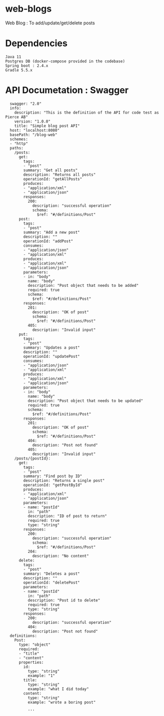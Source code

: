 # web-blogs
Web Blog : To add/update/get/delete posts

# Dependencies
	Java 11
	Postgres DB (docker-compose provided in the codebase)
	Spring boot : 2.4.x
	Gradle 5.5.x



# API Documetation : Swagger 
	  swagger: "2.0"
	  info:
		description: "This is the definition of the API for code test as Pierce AB"
		version: "1.0.0"
		title: "Simple blog post API"
	  host: "localhost:8080"
	  basePath: "/blog-web"
	  schemes:
	  - "http"
	  paths:
		/posts:
		  get:
			tags:
			- "post"
			summary: "Get all posts"
			description: "Returns all posts"
			operationId: "getAllPosts"
			produces:
			- "application/xml"
			- "application/json"
			responses:
			  200:
				description: "successful operation"
				schema:
				  $ref: "#/definitions/Post"
		  post:
			tags:
			- "post"
			summary: "Add a new post"
			description: ""
			operationId: "addPost"
			consumes:
			- "application/json"
			- "application/xml"
			produces:
			- "application/xml"
			- "application/json"
			parameters:
			- in: "body"
			  name: "body"
			  description: "Post object that needs to be added"
			  required: true
			  schema:
				$ref: "#/definitions/Post"
			responses:
			  201: 
				description: "OK of post"
				schema:
				  $ref: "#/definitions/Post"
			  405:
				description: "Invalid input"
		  put:
			tags:
			- "post"
			summary: "Updates a post"
			description: ""
			operationId: "updatePost"
			consumes:
			- "application/json"
			- "application/xml"
			produces:
			- "application/xml"
			- "application/json"
			parameters:
			- in: "body"
			  name: "body"
			  description: "Post object that needs to be updated"
			  required: true
			  schema:
				$ref: "#/definitions/Post"
			responses:
			  201: 
				description: "OK of post"
				schema:
				  $ref: "#/definitions/Post"
			  404: 
				description: "Post not found"
			  405:
				description: "Invalid input"
		/posts/{postId}:
		  get:
			tags:
			- "post"
			summary: "Find post by ID"
			description: "Returns a single post"
			operationId: "getPostById"
			produces:
			- "application/xml"
			- "application/json"
			parameters:
			- name: "postId"
			  in: "path"
			  description: "ID of post to return"
			  required: true
			  type: "string"
			responses:
			  200:
				description: "successful operation"
				schema:
				  $ref: "#/definitions/Post"
			  204:
				description: "No content"
		  delete:
			tags:
			- "post"
			summary: "Deletes a post"
			description: ""
			operationId: "deletePost"
			parameters:
			- name: "postId"
			  in: "path"
			  description: "Post id to delete"
			  required: true
			  type: "string"
			responses:
			  200:
				description: "successful operation"
			  404:
				description: "Post not found"
	  definitions:
		Post:
		  type: "object"
		  required:
		  - "title"
		  - "content"
		  properties:
			id:
			  type: "string"
			  example: "1"
			title:
			  type: "string"
			  example: "what I did today"
			content:
			  type: "string"
			  example: "wrote a boring post"

			  '''

